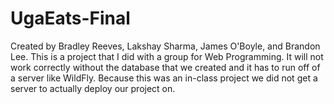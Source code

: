 # UgaEats-Final
Created by Bradley Reeves, Lakshay Sharma, James O'Boyle, and Brandon Lee. This is a project that I did with a group for Web Programming. It will not work correctly without the database that we created and it has to run off of a server like WildFly. Because this was an in-class project we did not get a server to actually deploy our project on.
